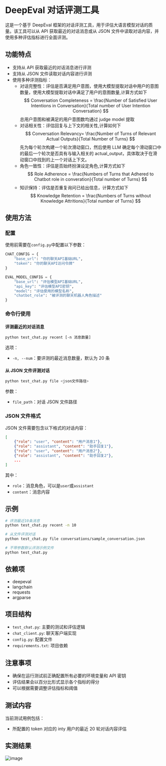 # DeepEval 对话评测工具

这是一个基于 DeepEval 框架的对话评测工具，用于评估大语言模型对话的质量。该工具可以从 API 获取最近的对话消息或从 JSON 文件中读取对话内容，并使用多种评估指标进行全面评测。

## 功能特点

- 支持从 API 获取最近的对话消息进行评测
- 支持从 JSON 文件读取对话内容进行评测
- 使用多种评测指标：
  - 对话完整性：评估是否满足用户意图，使用大模型提取对话中用户的意图数量，使用大模型提取对话中满足了用户的意图数量,计算方式如下
    $$
    Conversation Completeness = \frac{Number of Satisfied User Intentions in Conversation}{Total number of User Intention Conversation}
    $$
    总用户意图和被满足的用户意图数均通过 judge model 提取
  - 对话相关性：评估回复与上下文的相关性,计算如何下
    $$
    Conversation Relevancy= \frac{Number of Turns of Relevant Actual Outputs}{Total Number of Turns}
    $$
    先为每个轮次构建一个轮次滑动窗口，然后使用 LLM 确定每个滑动窗口中的最后一个轮次是否具有与输入相关的 actual_output，具体取决于在滑动窗口中找到的上一个对话上下文。
  - 角色一致性：评估是否始终扮演设定角色,计算方式如下
    $$
    Role Adherence = \frac{Numbers of Turns that Adhered to Chatbot role in converation}{Total number of Turns}
    $$
  - 知识保持：评估是否重复询问已给出信息，计算方式如下
    $$
    Knowledge Retention = \frac{Numbers of Turns without Knowledge Attritions}{Total number of Turns}
    $$

## 使用方法

### 配置

使用前需要在`config.py`中配置以下参数：

```python
CHAT_CONFIG = {
    "base_url": "你的聊天API基础URL",
    "token": "你的聊天API访问令牌"
}

EVAL_MODEL_CONFIG = {
    "base_url": "评估模型API基础URL",
    "api_key": "评估模型API密钥",
    "model": "评估使用的模型名称",
    "chatbot_role": "被评测的聊天机器人角色描述"
}
```

### 命令行使用

#### 评测最近的对话消息

```bash
python test_chat.py recent [-n 消息数量]
```

选项：

- `-n, --num`：要评测的最近消息数量，默认为 20 条

#### 从 JSON 文件评测对话

```bash
python test_chat.py file <json文件路径>
```

参数：

- `file_path`：对话 JSON 文件路径

### JSON 文件格式

JSON 文件需要包含以下格式的对话内容：

```json
[
    {"role": "user", "content": "用户消息1"},
    {"role": "assistant", "content": "助手回复1"},
    {"role": "user", "content": "用户消息2"},
    {"role": "assistant", "content": "助手回复2"},
    ...
]
```

其中：

- `role`：消息角色，可以是`user`或`assistant`
- `content`：消息内容

## 示例

```bash
# 评测最近10条消息
python test_chat.py recent -n 10

# 从文件评测对话
python test_chat.py file conversations/sample_conversation.json

# 不带参数默认评测示例文件
python test_chat.py
```

## 依赖项

- deepeval
- langchain
- requests
- argparse

## 项目结构

- `test_chat.py`: 主要的测试和评估逻辑
- `chat_client.py`: 聊天客户端实现
- `config.py`: 配置文件
- `requirements.txt`: 项目依赖

## 注意事项

- 确保在运行测试前正确配置所有必要的环境变量和 API 密钥
- 评估结果会以百分比形式显示各个指标的得分
- 可以根据需要调整评估指标和阈值

## 测试内容

当前测试用例包括：

- 所配置的 token 对应的 inty 用户的最近 20 轮对话内容评估

## 实测结果

![image](https://github.com/user-attachments/assets/71b00d2f-e11e-4777-8fcb-d927c4d22c52)
